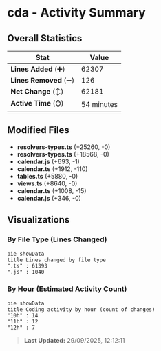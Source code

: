 # cda - Activity Summary 

## Overall Statistics

| Stat                   | Value                                                             |
| ---------------------- | ----------------------------------------------------------------- |
| **Lines Added** (➕)   | 62307                                          |
| **Lines Removed** (➖) | 126                                        |
| **Net Change** (↕)    | 62181                |
| **Active Time** (⌚)   | 54 minutes |


## Modified Files
- **resolvers-types.ts** (+25260, -0)
- **resolvers-types.ts** (+18568, -0)
- **calendar.js** (+693, -1)
- **calendar.ts** (+1912, -110)
- **tables.ts** (+5880, -0)
- **views.ts** (+8640, -0)
- **calendar.ts** (+1008, -15)
- **calendar.js** (+346, -0)

## Visualizations

### By File Type (Lines Changed)

```mermaid
pie showData
title Lines changed by file type
".ts" : 61393
".js" : 1040
```

### By Hour (Estimated Activity Count)

```mermaid
pie showData
title Coding activity by hour (count of changes)
"10h" : 14
"11h" : 12
"12h" : 7
```


> **Last Updated:** 29/09/2025, 12:12:11